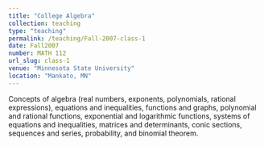 ```yaml
---
title: "College Algebra"
collection: teaching
type: "teaching"
permalink: /teaching/Fall-2007-class-1
date: Fall2007
number: MATH 112
url_slug: class-1
venue: "Minnesota State University"
location: "Mankato, MN"
---
```


Concepts of algebra (real numbers, exponents, polynomials, rational expressions), equations and inequalities, functions and graphs, polynomial and rational functions, exponential and logarithmic functions, systems of equations and inequalities, matrices and determinants, conic sections, sequences and series, probability, and binomial theorem.
